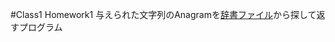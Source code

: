 #Class1 Homework1
与えられた文字列のAnagramを[辞書ファイル](https://github.com/koomin-1122/STEP/new/main/class1/homework1/words.txt)から探して返すプログラム

